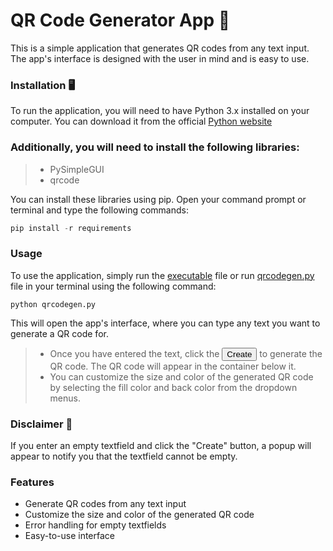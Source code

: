 # QR Code Generator App 📰
This is a simple application that generates QR codes from any text input. The app's interface is designed with the user in mind and is easy to use.

### Installation 🖥️
To run the application, you will need to have Python 3.x installed on your computer. You can download it from the official [Python website](https://www.python.org/downloads/)

### Additionally, you will need to install the following libraries:
>* PySimpleGUI
>* qrcode  

You can install these libraries using pip. Open your command prompt or terminal and type the following commands:
``` powershell
pip install -r requirements
```
### Usage
To use the application, simply run the [executable](https://github.com/Serkhani/SENG207/blob/d9c0a64db0c13fd0dcc494b2dbb651d0c11cff38/Project%202/qrcodegen/dist/qrcodegen.exe) file  or run [qrcodegen.py](https://github.com/Serkhani/SENG207/blob/d9c0a64db0c13fd0dcc494b2dbb651d0c11cff38/Project%202/qrcodegen/qrcodegen.py) file in your terminal using the following command:

``` shell
python qrcodegen.py
```
This will open the app's interface, where you can type any text you want to generate a QR code for. 
> * Once you have entered the text, click the <button> Create</button>
to generate the QR code. The QR code will appear in the container below it.
> * You can customize the size and color of the generated QR code by selecting the fill color and back color from the dropdown menus.

### Disclaimer 🚨  
If you enter an empty textfield and click the "Create" button, a popup will appear to notify you that the textfield cannot be empty.

### Features
* Generate QR codes from any text input
* Customize the size and color of the generated QR code
* Error handling for empty textfields
* Easy-to-use interface
